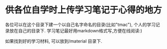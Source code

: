 # 供各位自学时上传学习笔记于心得的地方
各位可以在这个目录下建一个以自己名字命名的目录(比如"tmac"), 个人的学习记录放在自己的目录下. 学习笔记最好用markdown格式写,方便在线阅读:)

如果找到好的学习材料, 可以放到/material 目录下.
